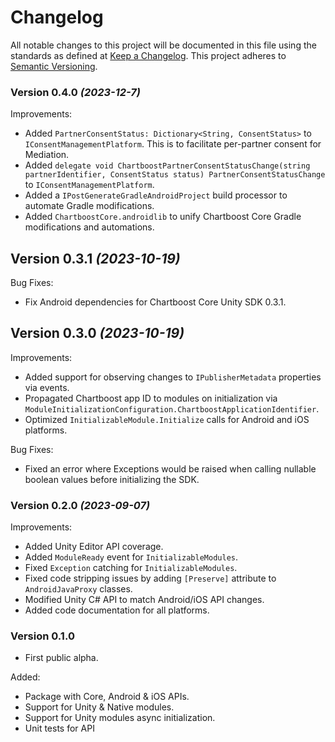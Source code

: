 # Changelog
All notable changes to this project will be documented in this file using the standards as defined at [Keep a Changelog](https://keepachangelog.com/en/1.0.0/). This project adheres to [Semantic Versioning](https://semver.org/spec/v2.0.0).

### Version 0.4.0 *(2023-12-7)*
Improvements:
- Added `PartnerConsentStatus: Dictionary<String, ConsentStatus>` to `IConsentManagementPlatform`. This is to facilitate per-partner consent for Mediation.
- Added `delegate void ChartboostPartnerConsentStatusChange(string partnerIdentifier, ConsentStatus status) PartnerConsentStatusChange` to `IConsentManagementPlatform`.
- Added a `IPostGenerateGradleAndroidProject` build processor to automate Gradle modifications.
- Added `ChartboostCore.androidlib` to unify Chartboost Core Gradle modifications and automations.

## Version 0.3.1 *(2023-10-19)*
Bug Fixes:
- Fix Android dependencies for Chartboost Core Unity SDK 0.3.1.

## Version 0.3.0 *(2023-10-19)*
Improvements:
- Added support for observing changes to `IPublisherMetadata` properties via events.
- Propagated Chartboost app ID to modules on initialization via `ModuleInitializationConfiguration.ChartboostApplicationIdentifier`.
- Optimized `InitializableModule.Initialize` calls for Android and iOS platforms.

Bug Fixes:
- Fixed an error where Exceptions would be raised when calling nullable boolean values before initializing the SDK.

### Version 0.2.0 *(2023-09-07)*
Improvements:
- Added Unity Editor API coverage.
- Added `ModuleReady` event for `InitializableModules`.
- Fixed `Exception` catching for `InitializableModules`.
- Fixed code stripping issues by adding `[Preserve]` attribute to `AndroidJavaProxy` classes.
- Modified Unity C# API to match Android/iOS API changes. 
- Added code documentation for all platforms.
 
### Version 0.1.0
- First public alpha.

Added:
- Package with Core, Android & iOS APIs.
- Support for Unity & Native modules.
- Support for Unity modules async initialization.
- Unit tests for API
